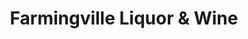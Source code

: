 ---
title: "Farmingville Liquor & Wine"
url: /farmingville/farmingville-liquor-und-wine/
shop: Spirituosen
---